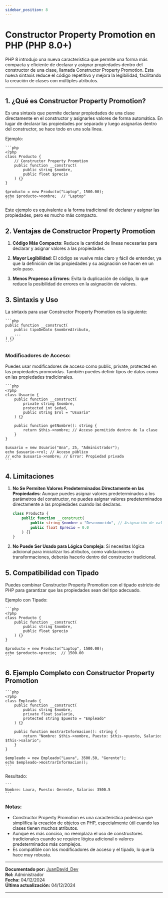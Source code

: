 ```yaml
---
sidebar_position: 8
---
```


# Constructor Property Promotion en PHP (PHP 8.0+)

PHP 8 introdujo una nueva característica que permite una forma más compacta y eficiente de declarar y asignar propiedades dentro del constructor de una clase, llamada Constructor Property Promotion. Esta nueva sintaxis reduce el código repetitivo y mejora la legibilidad, facilitando la creación de clases con múltiples atributos.

---

## 1. ¿Qué es Constructor Property Promotion?

Es una sintaxis que permite declarar propiedades de una clase directamente en el constructor y asignarles valores de forma automática. En lugar de declarar las propiedades por separado y luego asignarlas dentro del constructor, se hace todo en una sola línea.

Ejemplo:

    ```php
    <?php
    class Producto {
        // Constructor Property Promotion
        public function __construct(
            public string $nombre,
            public float $precio
        ) {}
    }

    $producto = new Producto("Laptop", 1500.00);
    echo $producto->nombre;  // "Laptop"
    ```

Este ejemplo es equivalente a la forma tradicional de declarar y asignar las propiedades, pero es mucho más compacto.

## 2. Ventajas de Constructor Property Promotion

1. **Código Más Compacto**: Reduce la cantidad de líneas necesarias para declarar y asignar valores a las propiedades.

2. **Mayor Legibilidad**: El código se vuelve más claro y fácil de entender, ya que la definición de las propiedades y su asignación se hacen en un solo paso.

3. **Menos Propenso a Errores**: Evita la duplicación de código, lo que reduce la posibilidad de errores en la asignación de valores.

## 3. Sintaxis y Uso

La sintaxis para usar Constructor Property Promotion es la siguiente:

    ```php
    public function __construct(
        public tipoDeDato $nombreAtributo,
        ...
    ) {}
    ```

### Modificadores de Acceso:

Puedes usar modificadores de acceso como public, private, protected en las propiedades promovidas. También puedes definir tipos de datos como en las propiedades tradicionales.

    ```php
    <?php
    class Usuario {
        public function __construct(
            private string $nombre,
            protected int $edad,
            public string $rol = "Usuario"
        ) {}

        public function getNombre(): string {
            return $this->nombre; // Acceso permitido dentro de la clase
        }
    }

    $usuario = new Usuario("Ana", 25, "Administrador");
    echo $usuario->rol; // Acceso público
    // echo $usuario->nombre; // Error: Propiedad privada
    ```

## 4. Limitaciones

1. **No Se Permiten Valores Predeterminados Directamente en las Propiedades**: Aunque puedes asignar valores predeterminados a los parámetros del constructor, no puedes asignar valores predeterminados directamente a las propiedades cuando las declaras.

    ```php
    class Producto {
        public function __construct(
            public string $nombre = "Desconocido", // Asignación de valor predeterminado aquí
            public float $precio = 0.0
        ) {}
    }
    ```

2. **No Puede Ser Usado para Lógica Compleja**: Si necesitas lógica adicional para inicializar los atributos, como validaciones o transformaciones, deberás hacerlo dentro del constructor tradicional.

## 5. Compatibilidad con Tipado

Puedes combinar Constructor Property Promotion con el tipado estricto de PHP para garantizar que las propiedades sean del tipo adecuado.

Ejemplo con Tipado:

    ```php
    <?php
    class Producto {
        public function __construct(
            public string $nombre,
            public float $precio
        ) {}
    }

    $producto = new Producto("Laptop", 1500.00);
    echo $producto->precio;  // 1500.00
    ```

## 6. Ejemplo Completo con Constructor Property Promotion

    ```php
    <?php
    class Empleado {
        public function __construct(
            public string $nombre,
            private float $salario,
            protected string $puesto = "Empleado"
        ) {}

        public function mostrarInformacion(): string {
            return "Nombre: $this->nombre, Puesto: $this->puesto, Salario: $this->salario";
        }
    }

    $empleado = new Empleado("Laura", 3500.50, "Gerente");
    echo $empleado->mostrarInformacion();
    ```

Resultado:

    ```
    Nombre: Laura, Puesto: Gerente, Salario: 3500.5
    ```

### Notas:

- Constructor Property Promotion es una característica poderosa que simplifica la creación de objetos en PHP, especialmente útil cuando las clases tienen muchos atributos.
- Aunque es más conciso, no reemplaza el uso de constructores tradicionales cuando se requiere lógica adicional o valores predeterminados más complejos.
- Es compatible con los modificadores de acceso y el tipado, lo que la hace muy robusta.

---

**Documentado por:** [JuanDavid_Dev](https://www.youtube.com/@juandavid_dev)  
**Rol:** Administrador  
**Fecha:** 04/12/2024  
**Última actualización:** 04/12/2024

---